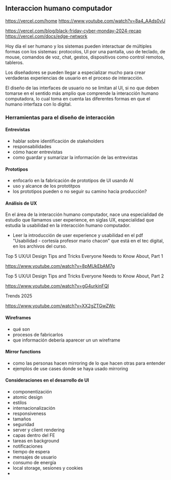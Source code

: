 ## Interaccion humano computador
https://vercel.com/home
https://www.youtube.com/watch?v=8a4_AAds0vU

https://vercel.com/blog/black-friday-cyber-monday-2024-recap
https://vercel.com/docs/edge-network


Hoy día el ser humano y los sistemas pueden interactuar de múltiples formas con los sistemas: protocolos, UI por una pantalla, uso de teclado, de mouse, comandos de voz, chat, gestos, dispositivos como control remotos, tableros. 

Los diseñadores se pueden llegar a especializar mucho para crear verdaderas experiencias de usuario en el proceso de interacción. 


El diseño de las interfaces de usuario no se limitan al UI, si no que deben tomarse en el sentido más amplio que comprende la interacción humano computadora, lo cual toma en cuenta las diferentes formas en que el humano interfaza con lo digital. 



### Herramientas para el diseño de interacción

#### Entrevistas 
- hablar sobre identificación de stakeholders
- responsabilidades
- cómo hacer entrevistas
- como guardar y sumarizar la información de las entrevistas

#### Prototipos
- enfocarlo en la fabricación de prototipos de UI usando AI
- uso y alcance de los prototitpos
- los prototipos pueden o no seguir su camino hacia producción?


#### Análisis de UX

En el área de la interacción humano computador, nace una especialidad de estudio que llamamos user experience, en siglas UX, especialidad que estudia la usabilidad en la interacción humano computador.

- Leer la introducción de user experience y usabilidad en el pdf "Usabilidad - cortesía profesor mario chacon" que está en el tec digital, en los archivos del curso. 


Top 5 UX/UI Design Tips and Tricks Everyone Needs to Know About, Part 1 

https://www.youtube.com/watch?v=8pMUkEbAM7g

Top 5 UX/UI Design Tips and Tricks Everyone Needs to Know About, Part 2 

https://www.youtube.com/watch?v=gG4urkinFQI

Trends 2025 

https://www.youtube.com/watch?v=XX2gZTGwZWc 

#### Wireframes
- qué son 
- procesos de fabricarlos
- que información debería aparecer un un wireframe

#### Mirror functions
- como las personas hacen mirroring de lo que hacen otras para entender
- ejemplos de use cases donde se haya usado mirroring


#### Consideraciones en el desarrollo de UI

- componentización
- atomic design
- estilos
- internacionalización
- responsiveness
- tamaños
- seguridad 
- server y client rendering
- capas dentro del FE
- tareas en background
- notificaciones
- tiempo de espera
- mensajes de usuario
- consumo de energía
- local storage, sesiones y cookies
- 